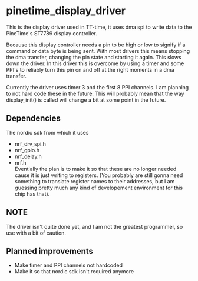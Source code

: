 # pinetime_display_driver

This is the display driver used in TT-time, it uses dma spi to write data to the PineTime's ST7789 display controller.


Because this display controller needs a pin to be high or low to signify if a command or data byte is being sent. With most drivers this means stopping the dma transfer, changing the pin state and starting it again. This slows down the driver. In this driver this is overcome by using a timer and some PPI's to reliably turn this pin on and off at the right moments in a dma transfer.


Currently the driver uses timer 3 and the first 8 PPI channels. I am planning to not hard code these in the future. This will probably mean that the way display_init() is called will change a bit at some point in the future.

## Dependencies
The nordic sdk from which it uses
* nrf_drv_spi.h
* nrf_gpio.h
* nrf_delay.h
* nrf.h
<br>Eventially the plan is to make it so that these are no longer needed cause it is just writing to registers. (You probably are still gonna need something to translate register names to their addresses, but I am guessing pretty much any kind of developement environment for this chip has that).


## NOTE
The driver isn't quite done yet, and I am not the greatest programmer, so use with a bit of caution.

## Planned improvements
* Make timer and PPI channels not hardcoded
* Make it so that nordic sdk isn't required anymore
